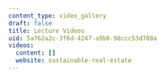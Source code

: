 ```yaml
---
content_type: video_gallery
draft: false
title: Lecture Videos
uid: 5a762a2c-3f6d-4247-a9b8-98ccc53d788a
videos:
  content: []
  website: sustainable-real-estate
---
```

